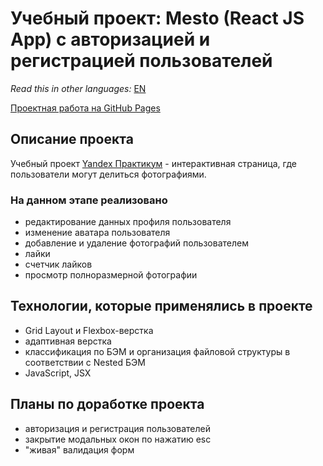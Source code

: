 # Учебный проект: Mesto (React JS App) с авторизацией и регистрацией пользователей

*Read this in other languages:* [EN](https://github.com/naumch1k/react-mesto-auth/blob/main/README.md) 

[Проектная работа на GitHub Pages]()

## Описание проекта
Учебный проект [Yandex Практикум](https://praktikum.yandex.ru/web/ "Курс Веб-разработчик") - интерактивная страница, где пользователи могут делиться фотографиями.

### На данном этапе реализовано
* редактирование данных профиля пользователя
* изменение аватара пользователя
* добавление и удаление фотографий пользователем
* лайки
* счетчик лайков
* просмотр полноразмерной фотографии

## Технологии, которые применялись в проекте
* Grid Layout и Flexbox-верстка
* адаптивная верстка
* классификация по БЭМ и организация файловой структуры в соответствии с Nested БЭМ
* JavaScript, JSX

## Планы по доработке проекта
* авторизация и регистрация пользователей
* закрытие модальных окон по нажатию esc
* "живая" валидация форм